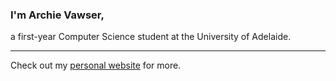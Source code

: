 ### I'm Archie Vawser,
a first-year Computer Science student at the University of Adelaide.

---

Check out my [personal website](https://archievawser.com) for more.
